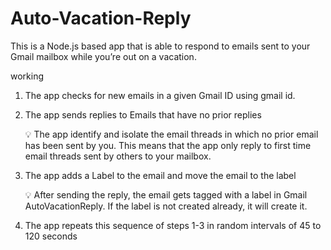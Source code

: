 # Auto-Vacation-Reply


This is a Node.js based app that is able to respond to emails sent to your Gmail mailbox while you’re out on a vacation. 

working

1. The app checks for new emails in a given Gmail ID using gmail id.
    
    
2. The app sends replies to Emails that have no prior replies
    
    
    💡 The app identify and isolate the email threads in which no prior email has been sent by you. This means that the app only reply to first time email threads sent by others to your mailbox.
    
    
   
    
3. The app adds a Label to the email and move the email to the label
    
    💡 After sending the reply, the email gets tagged with a label in Gmail AutoVacationReply.  If the label is not created already, it will create it. 
    
4. The app repeats this sequence of steps 1-3 in random intervals of 45 to 120 seconds 
